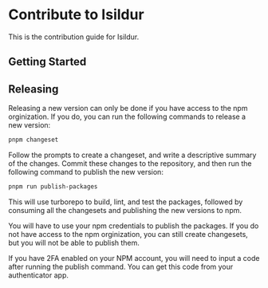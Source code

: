# Contribute to Isildur
This is the contribution guide for Isildur.

## Getting Started

## Releasing
Releasing a new version can only be done if you have access to the npm orginization. If you do, you can run the following commands to release a new version:

```sh
pnpm changeset
```

Follow the prompts to create a changeset, and write a descriptive summary of the changes. Commit these changes to the repository, and then run the following command to publish the new version:

```sh
pnpm run publish-packages
```

This will use turborepo to build, lint, and test the packages, followed by consuming all the changesets and publishing the new versions to npm. 

You will have to use your npm credentials to publish the packages. If you do not have access to the npm orginization, you can still create changesets, but you will not be able to publish them.

If you have 2FA enabled on your NPM account, you will need to input a code after running the publish command. You can get this code from your authenticator app.